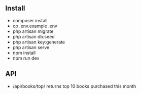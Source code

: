 ## Install
- composer install
- cp .env.example .env
- php artisan migrate
- php artisan db:seed
- php artisan key:generate
- php artisan serve
- npm install
- npm run dev

## API
- /api/books/top/ returns top 10 books purchased this month
